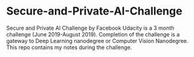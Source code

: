 # Secure-and-Private-AI-Challenge
Secure and Private AI Challenge by Facebook Udacity is a 3 month challenge (June 2019-August 2019). Completion of the challenge is a gateway to Deep Learning nanodegree or Computer Vision Nanodegree. This repo contains my notes during the challenge. 
